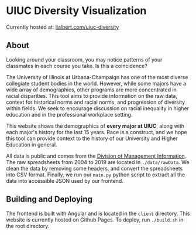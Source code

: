 # UIUC Diversity Visualization

Currently hosted at: [lialbert.com/uiuc-diversity](https://lialbert.com/uiuc-diversity)

## About

Looking around your classroom, you may notice patterns of your classmates in each course you take. Is this a coincidence?

The University of Illinois at Urbana-Champaign has one of the most diverse collegiate student bodies in the world. However, while some majors have a wide array of demographics, other programs are more concentrated in racial disparities. This tool aims to provide information on the raw data, context for historical norms and racial norms, and progression of diversity within fields. We seek to encourage discussion on racial inequality in higher education and in the professional workplace setting.

This website shows the demographics of **every major at UIUC**, along with each major's history for the last 15 years. Race is a construct, and we hope this tool can provide context to the history of our University and Higher Education in general.

All data is public and comes from the [Division of Management Information](http://dmi.illinois.edu/index.htm). The raw spreadsheets from 2004 to 2019 are located in `./data/rawData`. We clean the data by removing some headers, and convert the spreadsheets into CSV format. Finally, we run our `main.py` python script to extract all the data into accessible JSON used by our frontend. 

## Building and Deploying

The frontend is built with Angular and is located in the `client` directory. This website is currently hosted on Github Pages. To deploy, run `./build.sh` in the root directory. 

